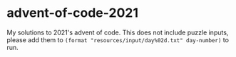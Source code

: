 # advent-of-code-2021

My solutions to 2021's advent of code. This does not include puzzle inputs, please add them to `(format "resources/input/day%02d.txt" day-number)` to run.
